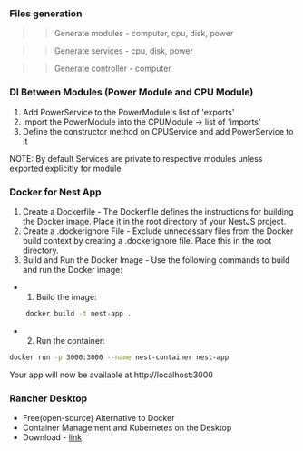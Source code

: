### Files generation
>> Generate modules - computer, cpu, disk, power

>> Generate services - cpu, disk, power

>> Generate controller - computer


### DI Between Modules (Power Module and CPU Module)
1. Add PowerService to the PowerModule's list of 'exports'
2. Import the PowerModule into the CPUModule -> list of 'imports'
3. Define the constructor method on CPUService and add PowerService to it

NOTE: By default Services are private to respective modules unless exported explicitly for module


### Docker for Nest App
1. Create a Dockerfile - The Dockerfile defines the instructions for building the Docker image. Place it in the root directory of your NestJS project.
2. Create a .dockerignore File - Exclude unnecessary files from the Docker build context by creating a .dockerignore file. Place this in the root directory.
3. Build and Run the Docker Image - Use the following commands to build and run the Docker image:
- 01. Build the image: 
```bash 
    docker build -t nest-app . 
```
- 02. Run the container:
```bash
docker run -p 3000:3000 --name nest-container nest-app
```

Your app will now be available at http://localhost:3000


### Rancher Desktop
- Free(open-source) Alternative to Docker
- Container Management and Kubernetes on the Desktop
- Download - [link](https://rancherdesktop.io/)